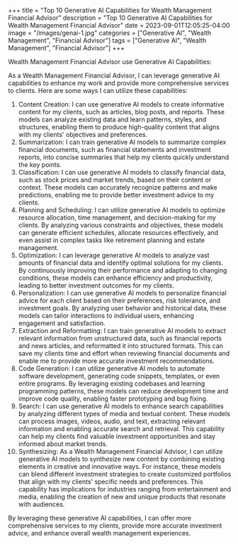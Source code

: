 +++
title = "Top 10 Generative AI Capabilities for Wealth Management Financial Advisor"
description = "Top 10 Generative AI Capabilities for Wealth Management Financial Advisor"
date = 2023-09-01T12:05:25-04:00
image = "/images/genai-1.jpg"
categories = ["Generative AI", "Wealth Management", "Financial Advisor"]
tags = ["Generative AI", "Wealth Management", "Financial Advisor"]
+++

Wealth Management Financial Advisor use Generative AI Capabilities:

As a Wealth Management Financial Advisor, I can leverage generative AI capabilities to enhance my work and provide more comprehensive services to clients. Here are some ways I can utilize these capabilities:

1. Content Creation: I can use generative AI models to create informative content for my clients, such as articles, blog posts, and reports. These models can analyze existing data and learn patterns, styles, and structures, enabling them to produce high-quality content that aligns with my clients' objectives and preferences.
2. Summarization: I can train generative AI models to summarize complex financial documents, such as financial statements and investment reports, into concise summaries that help my clients quickly understand the key points.
3. Classification: I can use generative AI models to classify financial data, such as stock prices and market trends, based on their content or context. These models can accurately recognize patterns and make predictions, enabling me to provide better investment advice to my clients.
4. Planning and Scheduling: I can utilize generative AI models to optimize resource allocation, time management, and decision-making for my clients. By analyzing various constraints and objectives, these models can generate efficient schedules, allocate resources effectively, and even assist in complex tasks like retirement planning and estate management.
5. Optimization: I can leverage generative AI models to analyze vast amounts of financial data and identify optimal solutions for my clients. By continuously improving their performance and adapting to changing conditions, these models can enhance efficiency and productivity, leading to better investment outcomes for my clients.
6. Personalization: I can use generative AI models to personalize financial advice for each client based on their preferences, risk tolerance, and investment goals. By analyzing user behavior and historical data, these models can tailor interactions to individual users, enhancing engagement and satisfaction.
7. Extraction and Reformatting: I can train generative AI models to extract relevant information from unstructured data, such as financial reports and news articles, and reformatted it into structured formats. This can save my clients time and effort when reviewing financial documents and enable me to provide more accurate investment recommendations.
8. Code Generation: I can utilize generative AI models to automate software development, generating code snippets, templates, or even entire programs. By leveraging existing codebases and learning programming patterns, these models can reduce development time and improve code quality, enabling faster prototyping and bug fixing.
9. Search: I can use generative AI models to enhance search capabilities by analyzing different types of media and textual content. These models can process images, videos, audio, and text, extracting relevant information and enabling accurate search and retrieval. This capability can help my clients find valuable investment opportunities and stay informed about market trends.
10. Synthesizing: As a Wealth Management Financial Advisor, I can utilize generative AI models to synthesize new content by combining existing elements in creative and innovative ways. For instance, these models can blend different investment strategies to create customized portfolios that align with my clients' specific needs and preferences. This capability has implications for industries ranging from entertainment and media, enabling the creation of new and unique products that resonate with audiences.

By leveraging these generative AI capabilities, I can offer more comprehensive services to my clients, provide more accurate investment advice, and enhance overall wealth management experiences.